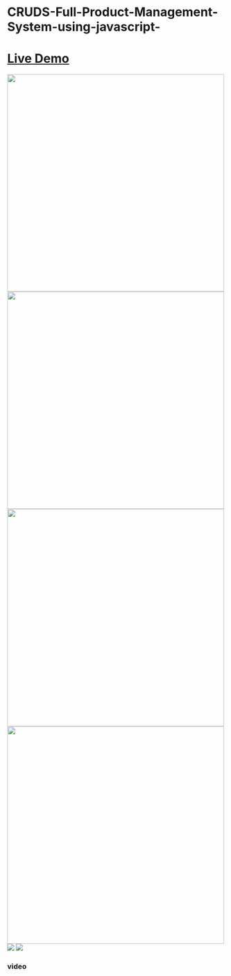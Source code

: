 # CRUDS-Full-Product-Management-System-using-javascript-
# <a target="_blank" href="https://yathrebamarneh.github.io/CRUDS-Full-Product-Management-System-using-javascript-/">Live Demo</a>
<div>
  <img width="500px" src="https://user-images.githubusercontent.com/65343735/218421346-b1d4f983-246f-450d-90bc-ca378584e86a.png"/>
  <img width="500px" src="https://user-images.githubusercontent.com/65343735/218421371-c31206a7-3043-4bcd-8ce8-4a5ba7aaf500.png"/>
</div>
<div>
  <img width="500px" src="https://user-images.githubusercontent.com/65343735/218421407-5dd83151-8752-472f-944e-12a4ca9542a4.png"/>
  <img width="500px" src="https://user-images.githubusercontent.com/65343735/218421450-6461f24c-4dba-4d1e-a242-3066fa7a3e6c.png"/>
</div>

<div>
  <img src="https://user-images.githubusercontent.com/65343735/218807864-23450a37-9e98-4bc4-90c0-f506b3b3fbfd.png"/>
  <img src="https://user-images.githubusercontent.com/65343735/218808398-61a3fcb9-26c9-4c6c-b4ef-5191c54b1f7a.png"/>
</div>

### video

